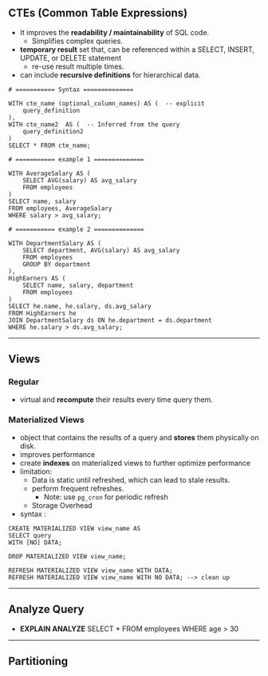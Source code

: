 ## CTEs (Common Table Expressions)
- It improves the **readability / maintainability** of SQL code.
  - Simplifies complex queries.
- **temporary result** set that, can be referenced within a SELECT, INSERT, UPDATE, or DELETE statement
  - re-use result multiple times.
- can include **recursive definitions** for hierarchical data.
```
# =========== Syntax ==============

WITH cte_name (optional_column_names) AS (  -- explicit
    query_definition
),
WITH cte_name2  AS (  -- Inferred from the query
    query_definition2
)
SELECT * FROM cte_name;

# =========== example 1 ==============

WITH AverageSalary AS (
    SELECT AVG(salary) AS avg_salary
    FROM employees
)
SELECT name, salary
FROM employees, AverageSalary
WHERE salary > avg_salary;

# =========== example 2 ==============

WITH DepartmentSalary AS (
    SELECT department, AVG(salary) AS avg_salary
    FROM employees
    GROUP BY department
),
HighEarners AS (
    SELECT name, salary, department
    FROM employees
)
SELECT he.name, he.salary, ds.avg_salary
FROM HighEarners he
JOIN DepartmentSalary ds ON he.department = ds.department
WHERE he.salary > ds.avg_salary;

```

---
## Views
### Regular
- virtual and **recompute** their results every time query them.

### Materialized Views
- object that contains the results of a query and **stores** them physically on disk.
- improves performance 
- create **indexes** on materialized views to further optimize performance
- limitation:
  - Data is static until refreshed, which can lead to stale results. 
  - perform frequent refreshes. 
    - Note: use `pg_cron` for periodic refresh
  - Storage Overhead
- syntax :
```
CREATE MATERIALIZED VIEW view_name AS
SELECT query
WITH [NO] DATA;

DROP MATERIALIZED VIEW view_name;

REFRESH MATERIALIZED VIEW view_name WITH DATA;
REFRESH MATERIALIZED VIEW view_name WITH NO DATA; --> clean up
```

---
## Analyze Query
- **EXPLAIN ANALYZE** SELECT * FROM employees WHERE age > 30

---
## Partitioning

